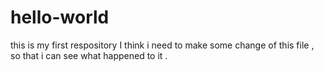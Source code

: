 # hello-world
this is my first respository
I think i need to make some change of this file , so that i can see what happened to it .
